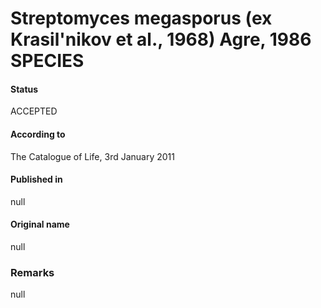 # Streptomyces megasporus (ex Krasil'nikov et al., 1968) Agre, 1986 SPECIES

#### Status
ACCEPTED

#### According to
The Catalogue of Life, 3rd January 2011

#### Published in
null

#### Original name
null

### Remarks
null